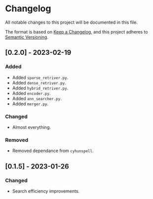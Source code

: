 # Changelog
All notable changes to this project will be documented in this file.

The format is based on [Keep a Changelog](https://keepachangelog.com/en/1.0.0/),
and this project adheres to [Semantic Versioning](https://semver.org/spec/v2.0.0.html).

## [0.2.0] - 2023-02-19
### Added
- Added `sparse_retriver.py`.
- Added `dense_retriver.py`.
- Added `hybrid_retriver.py`.
- Added `encoder.py`.
- Added `ann_searcher.py`.
- Added `merger.py`.

### Changed
- Almost everything.

### Removed
- Removed dependance from `cyhunspell`.

## [0.1.5] - 2023-01-26
### Changed
- Search efficiency improvements.